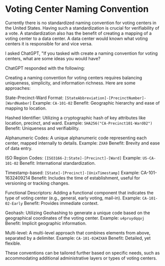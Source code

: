 # Voting Center Naming Convention

Currently there is no standardized naming convention for voting centers in
the United States. Having such a standardization is crucial for verifiability
of a vote. A standardization also has the benefit of creating a mapping of
a voting center to a data center. A data center would known what voting centers
it is responsible for and vice versa.

I asked ChatGPT, "If you tasked with create a naming convention for voting centers, what are some ideas you would have?

ChatGPT responded with the following:

Creating a naming convention for voting centers requires balancing uniqueness, simplicity, and information richness. Here are some approaches:

State-Precinct-Ward Format: `[StateAbbreviation]-[PrecinctNumber]-[WardNumber]`
Example: `CA-101-02`
Benefit: Geographic hierarchy and ease of mapping to location.

Hashed Identifier: Utilizing a cryptographic hash of key attributes like location, precinct, and ward.
Example: `SHA256("CA-Precinct101-Ward02")`
Benefit: Uniqueness and verifiability.

Alphanumeric Codes: A unique alphanumeric code representing each center, mapped internally to details.
Example: `ZXA9`
Benefit: Brevity and ease of data entry.

ISO Region Codes: `[ISO3166-2:State]-[Precinct]-[Ward]`
Example: `US-CA-101-02`
Benefit: International standardization.

Timestamp-based: `[State]-[Precinct]-[UnixTimestamp]`
Example: CA-101-1632409214
Benefit: Includes the time of establishment, useful for versioning or tracking changes.

Functional Descriptors: Adding a functional component that indicates the type of voting center (e.g., general, early voting, mail-in).
Example: `CA-101-02-Early`
Benefit: Provides immediate context.

Geohash: Utilizing Geohashing to generate a unique code based on the geographical coordinates of the voting center.
Example: `u4pruydqqvj`
Benefit: Implicit geographic information.

Multi-level: A multi-level approach that combines elements from above, separated by a delimiter.
Example: `CA-101-02#ZXA9`
Benefit: Detailed, yet flexible.

These conventions can be tailored further based on specific needs, such as accommodating additional administrative layers or types of voting centers.
